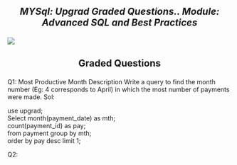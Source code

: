 ##  <i><b><p align="center">MYSql:  Upgrad Graded Questions.. Module: Advanced SQL and Best Practices</p></b></i>


<img src="https://cdn.upgrad.com/UpGrad/temp/621d6a00-d119-4c93-b945-b7c9052a2a7b/sakila.png" >

## <b><p align="center">Graded Questions</p></b>


Q1: Most Productive Month Description Write a query to find the month number (Eg: 4 corresponds to April) in which the most number of payments were made.
Sol:  <p>use upgrad;<br>
      Select month(payment_date) as mth;<br>
                count(payment_id) as pay;<br>
      from payment group by mth;<br>
      order by pay desc limit 1;</p>

Q2: 
